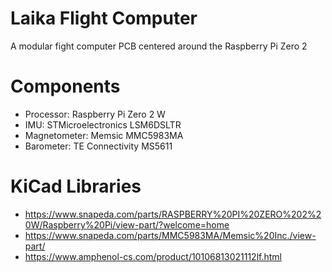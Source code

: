 # Laika Flight Computer

A modular fight computer PCB centered around the Raspberry Pi Zero 2

# Components
- Processor: Raspberry Pi Zero 2 W
- IMU: STMicroelectronics LSM6DSLTR
- Magnetometer: Memsic MMC5983MA
- Barometer: TE Connectivity MS5611

# KiCad Libraries
- https://www.snapeda.com/parts/RASPBERRY%20PI%20ZERO%202%20W/Raspberry%20Pi/view-part/?welcome=home
- https://www.snapeda.com/parts/MMC5983MA/Memsic%20Inc./view-part/
- https://www.amphenol-cs.com/product/10106813021112lf.html

